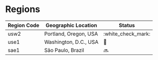 # Regions



| Region Code | Geographic Location   | Status               |
| ----------- | --------------------- | -------------------- |
| usw2        | Portland, Oregon, USA | :white\_check\_mark: |
| use1        | Washington, D.C., USA | :construction:       |
| sae1        | São Paulo, Brazil     | :soon:               |
